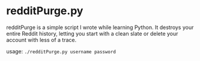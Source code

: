 # redditPurge.py

redditPurge is a simple script I wrote while learning Python. It destroys your entire Reddit history, letting you start with a clean slate or delete your account with less of a trace. 

usage: `./redditPurge.py username password`